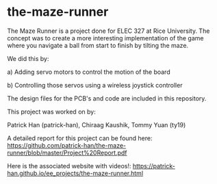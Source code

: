 # the-maze-runner


The Maze Runner is a project done for ELEC 327 at Rice University. The concept was to create a more interesting implementation of the game where you navigate a ball from start to finish by tilting the maze.

We did this by:

a) Adding servo motors to control the motion of the board

b) Controlling those servos using a wireless joystick controller


The design files for the PCB's and code are included in this repository.

This project was worked on by:

Patrick Han (patrick-han), Chiraag Kaushik, Tommy Yuan (ty19)


A detailed report for this project can be found here: https://github.com/patrick-han/the-maze-runner/blob/master/Project%20Report.pdf

Here is the associated website with videos!: https://patrick-han.github.io/ee_projects/the-maze-runner.html
